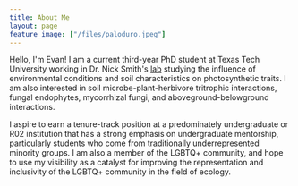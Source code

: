 ```yaml
---
title: About Me
layout: page
feature_image: ["/files/paloduro.jpeg"]
---
```


Hello, I'm Evan! I am a current third-year PhD student at Texas Tech University working in Dr. Nick Smith's [lab](http://www.smithecophyslab.com/) studying the influence of environmental conditions and soil characteristics on photosynthetic traits. I am also interested in soil microbe-plant-herbivore tritrophic interactions, fungal endophytes, mycorrhizal fungi, and aboveground-belowground interactions.

I aspire to earn a tenure-track position at a predominately undergraduate or R02 institution that has a strong emphasis on undergraduate mentorship, particularly students who come from traditionally underrepresented minority groups. I am also a member of the LGBTQ+ community, and hope to use my visibility as a catalyst for improving the representation and inclusivity of the LGBTQ+ community in the field of ecology.
